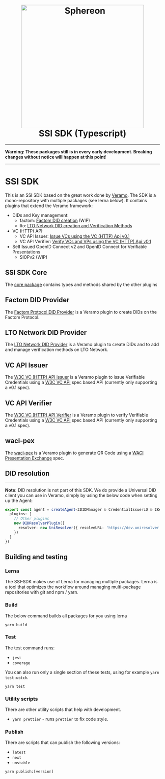 <!--suppress HtmlDeprecatedAttribute -->
<h1 align="center">
  <br>
  <a href="https://www.sphereon.com"><img src="https://sphereon.com/content/themes/sphereon/assets/img/logo.svg" alt="Sphereon" width="400"></a>
  <br>SSI SDK (Typescript) 
  <br>
</h1>

---

__Warning: These packages still is in every early development. Breaking changes without notice will happen at this
point!__

---

# SSI SDK

This is an SSI SDK based on the great work done by [Veramo](https://veramo.io). The SDK is a mono-repository with
multiple packages (see lerna below). It contains plugins that extend the Veramo framework:

- DIDs and Key management:
    - factom: [Factom DID creation](./packages/lto-did-provider/README.md) (WIP)
    - lto: [LTO Network DID creation and Verification Methods](./packages/lto-did-provider/README.md)
- VC (HTTP) API:
    - VC API Issuer: [Issue VCs using the VC (HTTP) Api v0.1](./packages/vc-api-issuer/README.md)
    - VC API Verifier: [Verify VCs and VPs using the VC (HTTP) Api v0.1](./packages/vc-api-verifier/README.md)
- Self Issued OpenID Connect v2 and OpenID Connect for Verifiable Presentations
    - SIOPv2 (WIP)

## SSI SDK Core
The [core package](./packages/ssi-sdk-core/README.md) contains types and methods shared by the other plugins

## Factom DID Provider
The [Factom Protocol DID Provider](./packages/factom-did-provider/README.md) is a Veramo plugin to create DIDs on the
Factom Protocol.

## LTO Network DID Provider
The [LTO Network DID Provider](./packages/lto-did-provider/README.md) is a Veramo plugin to create DIDs and to add and
manage verification methods on LTO Network.

## VC API Issuer
The [W3C VC (HTTP) API Issuer](./packages/factom-did-provider/README.md) is a Veramo plugin to issue Verifiable Credentials
using a [W3C VC API](https://github.com/w3c-ccg/vc-api) spec based API (currently only supporting a v0.1 spec).

## VC API Verifier
The [W3C VC (HTTP) API Verifier](./packages/factom-did-provider/README.md) is a Veramo plugin to verify Verifiable
Credentials using a [W3C VC API](https://github.com/w3c-ccg/vc-api) spec based API (currently only supporting a v0.1 spec).

## waci-pex
The [waci-pex](./packages/waci-pex/README.md) is a Veramo plugin to generate QR Code using a [WACI Presentation Exchange](https://identity.foundation/waci-presentation-exchange/#step-1-generate-qr-code) spec.

## DID resolution

---
**Note:**
DID resolution is not part of this SDK. We do provide a Universal DID client you can use in Veramo, simply by using the
below code when setting up the Agent:

````typescript
export const agent = createAgent<IDIDManager & CredentialIssuerLD & IKeyManager & IDataStore & IDataStoreORM & IResolver>({
  plugins: [
    // Other plugins
    new DIDResolverPlugin({
      resolver: new UniResolver({ resolveURL: 'https://dev.uniresolver.io/1.0/identifiers' })
    })
  ]
})
````


## Building and testing

### Lerna

The SSI-SDK makes use of Lerna for managing multiple packages. Lerna is a tool that optimizes the workflow around managing multi-package repositories with git and npm / yarn.

### Build

The below command builds all packages for you using lerna

```shell
yarn build
```

### Test

The test command runs:

* `jest`
* `coverage`

You can also run only a single section of these tests, using for example `yarn test:watch`.

```shell
yarn test
```

### Utility scripts

There are other utility scripts that help with development.

* `yarn prettier` - runs `prettier` to fix code style.

### Publish

There are scripts that can publish the following versions:

* `latest`
* `next`
* `unstable`

```shell
yarn publish:[version]
```

